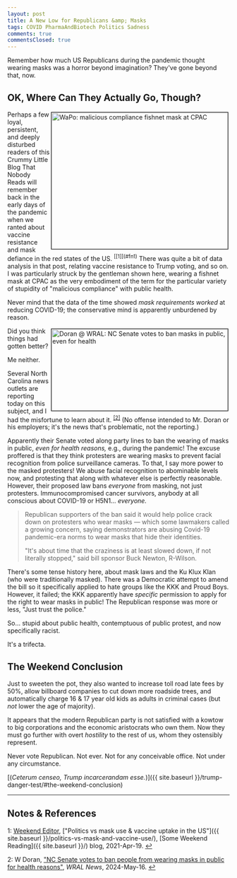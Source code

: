 ```yaml
---
layout: post
title: A New Low for Republicans &amp; Masks
tags: COVID PharmaAndBiotech Politics Sadness
comments: true
commentsClosed: true
---
```


Remember how much US Republicans during the pandemic thought wearing masks was a horror
beyond imagination?  They've gone beyond that, now.  


## OK, Where Can They Actually Go, Though?  

<img src="{{ site.baseurl }}/images/2021-03-10-republicans-vs-herd-immunity-wapo-fishnet-mask.jpg" width="400" height="309" alt="WaPo: malicious compliance fishnet mask at CPAC" title="WaPo: malicious compliance fishnet mask at CPAC" style="float: right; margin: 3px 3px 3px 3px; border: 1px solid #000000;">  
Perhaps a few loyal, persistent, and deeply disturbed readers of this Crummy Little Blog
That Nobody Reads will remember back in the early days of the pandemic when we ranted
about vaccine resistance and mask defiance in the red states of the
US.  <sup id="fn1a">[[1]](#fn1)</sup> There was quite a bit of data analysis in that post, relating
vaccine resistance to Trump voting, and so on.  I was particularly struck by the gentleman
shown here, wearing a fishnet mask at CPAC as the very embodiment of the term for the
particular variety of stupidity of "malicious compliance" with public health.  

Never mind that the data of the time showed _mask requirements worked_ at reducing
COVID-19; the conservative mind is apparently unburdened by reason.  

<img src="{{ site.baseurl }}/images/2024-05-16-masks-n-repubs-wral-1.jpg" width="400" height="185" alt="Doran @ WRAL: NC Senate votes to ban masks in public, even for health" title="Doran @ WRAL: NC Senate votes to ban masks in public, even for health" style="float: right; margin: 3px 3px 3px 3px; border: 1px solid #000000;">
Did you think things had gotten better?  

Me neither.  

Several North Carolina news outlets are reporting today on this subject, and I had the
misfortune to learn about it. <sup id="fn2a">[[2]](#fn2)</sup>  (No offense intended to
Mr. Doran or his employers; it's the news that's problematic, not the reporting.)  

Apparently their Senate voted along party lines to ban the wearing of masks in public,
_even for health reasons,_ e.g., during the pandemic!  The excuse proffered is that they
think protesters are wearing masks to prevent facial recognition from police surveillance
cameras.  To that, I say more power to the masked protesters!  We abuse facial recognition
to abominable levels now, and protesting that along with whatever else is perfectly
reasonable.  However, their proposed law bans _everyone_ from masking, not just
protesters.  Immunocompromised cancer survivors, anybody at all conscious about COVID-19
or H5N1&hellip; _everyone._  

> Republican supporters of the ban said it would help police crack down on protesters who
> wear masks — which some lawmakers called a growing concern, saying demonstrators are
> abusing Covid-19 pandemic-era norms to wear masks that hide their identities.  
>  
> "It's about time that the craziness is at least slowed down, if not literally stopped,"
> said bill sponsor Buck Newton, R-Wilson.  

There's some tense history here, about mask laws and the Ku Klux Klan (who were
traditionally masked).  There was a Democratic attempt to amend the bill so it
specifically applied to hate groups like the KKK and Proud Boys.  However, it failed; the
KKK apparently have _specific_ permission to apply for the right to wear
masks in public!  The Republican response was more or less, "Just trust the police."  

So&hellip; stupid about public health, contemptuous of public protest, and now
specifically racist.  

It's a trifecta.  


## The Weekend Conclusion  

Just to sweeten the pot, they also wanted to increase toll road late fees by 50%, allow
billboard companies to cut down more roadside trees, and automatically charge 16 & 17 year
old kids as adults in criminal cases (but _not_ lower the age of majority).  

It appears that the modern Republican party is not satisfied with a kowtow to big
corporations and the economic aristocrats who own them.  Now they must go further with
overt _hostility_ to the rest of us, whom they ostensibly represent.  

Never vote Republican.  Not ever.  Not for any conceivable office.  Not under any circumstance.  

[(_Ceterum censeo, Trump incarcerandam esse._)]({{ site.baseurl }}/trump-danger-test/#the-weekend-conclusion)  

---

## Notes &amp; References  

<!--
<sup id="fn1a">[[1]](#fn1)</sup>

<a id="fn1">1</a>: ***, ["***"](***), *** DOI: [***](***). [↩](#fn1a)  

<a href="{{ site.baseurl }}/images/***">
  <img src="{{ site.baseurl }}/images/***" width="400" height="***" alt="***" title="***" style="float: pright; margin: 3px 3px 3px 3px; border: 1px solid #000000;">
</a>

<a href="***">
  <img src="{{ site.baseurl }}/images/***" width="550" height="***" alt="***" title="***" style="margin: 3px 3px 3px 3px; border: 1px solid #000000;">
</a>

<iframe width="400" height="224" src="***" allow="accelerometer; encrypted-media; gyroscope; picture-in-picture" allowfullscreen style="float: right; margin: 3px 3px 3px 3px; border: 1px solid #000000;"></iframe>
-->

<a id="fn1">1</a>: [Weekend Editor](mailto:SomeWeekendReadingEditor@gmail.com), ["Politics vs mask use & vaccine uptake in the US"]({{ site.baseurl }}/politics-vs-mask-and-vaccine-use/), [Some Weekend Reading]({{ site.baseurl }}/) blog, 2021-Apr-19. [↩](#fn1a)  

<a id="fn2">2</a>: W Doran, ["NC Senate votes to ban people from wearing masks in public for health reasons"](https://www.wral.com/story/nc-senate-votes-to-ban-people-from-wearing-masks-in-public-for-health-reasons/21433199/), _WRAL News_, 2024-May-16. [↩](#fn2a)  
